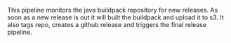 This pipeline monitors the java buildpack repository for new releases. As soon as a new release is out it will built the buildpack and upload it to s3. It also tags repo, creates a github release and triggers the final release pipeline.
